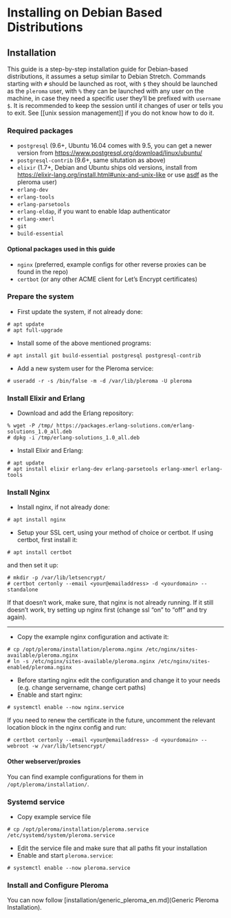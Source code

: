 # Installing on Debian Based Distributions
## Installation

This guide is a step-by-step installation guide for Debian-based distributions, it assumes a setup similar to Debian Stretch.
Commands starting with `#` should be launched as root, with `$` they should be launched as the `pleroma` user, with `%` they can be launched with any user on the machine, in case they need a specific user they’ll be prefixed with `username $`. It is recommended to keep the session until it changes of user or tells you to exit. See [[unix session management]] if you do not know how to do it.

### Required packages

* `postgresql` (9.6+, Ubuntu 16.04 comes with 9.5, you can get a newer version from <https://www.postgresql.org/download/linux/ubuntu/>
* `postgresql-contrib` (9.6+, same situtation as above)
* `elixir` (1.7+, Debian and Ubuntu ships old versions, install from <https://elixir-lang.org/install.html#unix-and-unix-like> or use [asdf](https://github.com/asdf-vm/asdf) as the pleroma user)
* `erlang-dev`
* `erlang-tools`
* `erlang-parsetools`
* `erlang-eldap`, if you want to enable ldap authenticator
* `erlang-xmerl`
* `git`
* `build-essential`

#### Optional packages used in this guide

* `nginx` (preferred, example configs for other reverse proxies can be found in the repo)
* `certbot` (or any other ACME client for Let’s Encrypt certificates)

### Prepare the system

* First update the system, if not already done:

```shell
# apt update
# apt full-upgrade
```

* Install some of the above mentioned programs:

```shell
# apt install git build-essential postgresql postgresql-contrib
```

* Add a new system user for the Pleroma service:

```shell
# useradd -r -s /bin/false -m -d /var/lib/pleroma -U pleroma
```

### Install Elixir and Erlang

* Download and add the Erlang repository:

```shell
% wget -P /tmp/ https://packages.erlang-solutions.com/erlang-solutions_1.0_all.deb
# dpkg -i /tmp/erlang-solutions_1.0_all.deb
```

* Install Elixir and Erlang:

```shell
# apt update
# apt install elixir erlang-dev erlang-parsetools erlang-xmerl erlang-tools
```

### Install Nginx

* Install nginx, if not already done:

```shell
# apt install nginx
```

* Setup your SSL cert, using your method of choice or certbot. If using certbot, first install it:

```shell
# apt install certbot
```

and then set it up:

```shell
# mkdir -p /var/lib/letsencrypt/
# certbot certonly --email <your@emailaddress> -d <yourdomain> --standalone
```

If that doesn’t work, make sure, that nginx is not already running. If it still doesn’t work, try setting up nginx first (change ssl “on” to “off” and try again).

---

* Copy the example nginx configuration and activate it:

```shell
# cp /opt/pleroma/installation/pleroma.nginx /etc/nginx/sites-available/pleroma.nginx
# ln -s /etc/nginx/sites-available/pleroma.nginx /etc/nginx/sites-enabled/pleroma.nginx
```

* Before starting nginx edit the configuration and change it to your needs (e.g. change servername, change cert paths)
* Enable and start nginx:

```shell
# systemctl enable --now nginx.service
```

If you need to renew the certificate in the future, uncomment the relevant location block in the nginx config and run:

```shell
# certbot certonly --email <your@emailaddress> -d <yourdomain> --webroot -w /var/lib/letsencrypt/
```

#### Other webserver/proxies

You can find example configurations for them in `/opt/pleroma/installation/`.

### Systemd service

* Copy example service file

```shell
# cp /opt/pleroma/installation/pleroma.service /etc/systemd/system/pleroma.service
```

* Edit the service file and make sure that all paths fit your installation
* Enable and start `pleroma.service`:

```shell
# systemctl enable --now pleroma.service
```

### Install and Configure Pleroma
You can now follow [installation/generic_pleroma_en.md](Generic Pleroma Installation).
